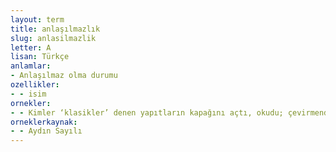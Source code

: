 ```yaml
---
layout: term
title: anlaşılmazlık
slug: anlasilmazlik
letter: A
lisan: Türkçe
anlamlar:
- Anlaşılmaz olma durumu
ozellikler:
- - isim
ornekler:
- - Kimler ‘klasikler’ denen yapıtların kapağını açtı, okudu; çevirmenden gelen anlaşılmazlık yanında, konudan gelen anlaşılmazlık ile Türkçenin içine düşürülmüş olduğu çalkantı önünde onları anladı, benimsedi?
orneklerkaynak:
- - Aydın Sayılı
---
```

